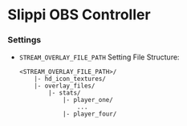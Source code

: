 # Slippi OBS Controller

### Settings
- `STREAM_OVERLAY_FILE_PATH` Setting File Structure:
    ```
    <STREAM_OVERLAY_FILE_PATH>/
        |- hd_icon_textures/
        |- overlay_files/
            |- stats/
                |- player_one/
                    ...
                |- player_four/

    ```